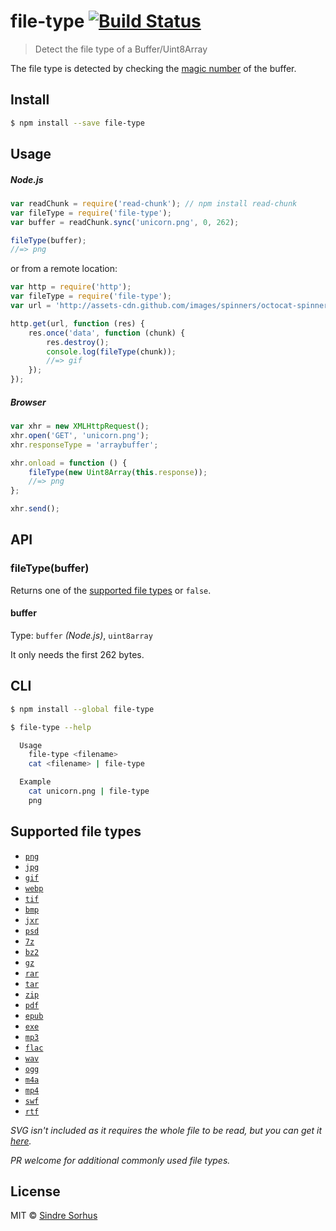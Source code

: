 # file-type [![Build Status](https://travis-ci.org/sindresorhus/file-type.svg?branch=master)](https://travis-ci.org/sindresorhus/file-type)

> Detect the file type of a Buffer/Uint8Array

The file type is detected by checking the [magic number](http://en.wikipedia.org/wiki/Magic_number_(programming)#Magic_numbers_in_files) of the buffer.


## Install

```sh
$ npm install --save file-type
```


## Usage

##### Node.js

```js
var readChunk = require('read-chunk'); // npm install read-chunk
var fileType = require('file-type');
var buffer = readChunk.sync('unicorn.png', 0, 262);

fileType(buffer);
//=> png
```

or from a remote location:

```js
var http = require('http');
var fileType = require('file-type');
var url = 'http://assets-cdn.github.com/images/spinners/octocat-spinner-32.gif';

http.get(url, function (res) {
	res.once('data', function (chunk) {
		res.destroy();
		console.log(fileType(chunk));
		//=> gif
	});
});
```

##### Browser

```js
var xhr = new XMLHttpRequest();
xhr.open('GET', 'unicorn.png');
xhr.responseType = 'arraybuffer';

xhr.onload = function () {
	fileType(new Uint8Array(this.response));
	//=> png
};

xhr.send();
```


## API

### fileType(buffer)

Returns one of the [supported file types](#supported-file-types) or `false`.

#### buffer

Type: `buffer` *(Node.js)*, `uint8array`

It only needs the first 262 bytes.


## CLI

```sh
$ npm install --global file-type
```

```sh
$ file-type --help

  Usage
    file-type <filename>
    cat <filename> | file-type

  Example
    cat unicorn.png | file-type
    png
```


## Supported file types

- [`png`](https://github.com/sindresorhus/is-png)
- [`jpg`](https://github.com/sindresorhus/is-jpg)
- [`gif`](https://github.com/sindresorhus/is-gif)
- [`webp`](https://github.com/sindresorhus/is-webp)
- [`tif`](https://github.com/sindresorhus/is-tif)
- [`bmp`](https://github.com/sindresorhus/is-bmp)
- [`jxr`](https://github.com/sindresorhus/is-jxr)
- [`psd`](https://github.com/sindresorhus/is-psd)
- [`7z`](https://github.com/kevva/is-7zip)
- [`bz2`](https://github.com/kevva/is-bzip2)
- [`gz`](https://github.com/kevva/is-gzip)
- [`rar`](https://github.com/kevva/is-rar)
- [`tar`](https://github.com/kevva/is-tar)
- [`zip`](https://github.com/kevva/is-zip)
- [`pdf`](https://github.com/kevva/is-pdf)
- [`epub`](https://github.com/sindresorhus/is-epub)
- [`exe`](https://github.com/kevva/is-exe)
- [`mp3`](https://github.com/hemanth/is-mp3)
- [`flac`](https://github.com/hemanth/is-flac)
- [`wav`](https://github.com/hemanth/is-wav)
- [`ogg`](https://github.com/hemanth/is-ogg)
- [`m4a`](https://github.com/hemanth/is-m4a)
- [`mp4`](https://github.com/deepak1556/is-mp4)
- [`swf`](https://github.com/kevva/is-swf)
- [`rtf`](https://github.com/veacks/is-rtf)

*SVG isn't included as it requires the whole file to be read, but you can get it [here](https://github.com/sindresorhus/is-svg).*

*PR welcome for additional commonly used file types.*


## License

MIT © [Sindre Sorhus](http://sindresorhus.com)
